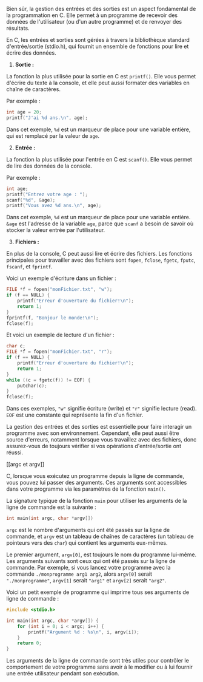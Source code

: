 Bien sûr, la gestion des entrées et des sorties est un aspect fondamental de la programmation en C. Elle permet à un programme de recevoir des données de l'utilisateur (ou d'un autre programme) et de renvoyer des résultats. 

En C, les entrées et sorties sont gérées à travers la bibliothèque standard d'entrée/sortie (stdio.h), qui fournit un ensemble de fonctions pour lire et écrire des données.

1. **Sortie :**

La fonction la plus utilisée pour la sortie en C est `printf()`. Elle vous permet d'écrire du texte à la console, et elle peut aussi formater des variables en chaîne de caractères.

Par exemple :
```c
int age = 20;
printf("J'ai %d ans.\n", age);
```
Dans cet exemple, `%d` est un marqueur de place pour une variable entière, qui est remplacé par la valeur de `age`.

2. **Entrée :**

La fonction la plus utilisée pour l'entrée en C est `scanf()`. Elle vous permet de lire des données de la console.

Par exemple :
```c
int age;
printf("Entrez votre age : ");
scanf("%d", &age);
printf("Vous avez %d ans.\n", age);
```
Dans cet exemple, `%d` est un marqueur de place pour une variable entière. `&age` est l'adresse de la variable `age`, parce que `scanf` a besoin de savoir où stocker la valeur entrée par l'utilisateur.

3. **Fichiers :**

En plus de la console, C peut aussi lire et écrire des fichiers. Les fonctions principales pour travailler avec des fichiers sont `fopen`, `fclose`, `fgetc`, `fputc`, `fscanf`, et `fprintf`.

Voici un exemple d'écriture dans un fichier :
```c
FILE *f = fopen("monFichier.txt", "w");
if (f == NULL) {
    printf("Erreur d'ouverture du fichier!\n");
    return 1;
}
fprintf(f, "Bonjour le monde!\n");
fclose(f);
```
Et voici un exemple de lecture d'un fichier :
```c
char c;
FILE *f = fopen("monFichier.txt", "r");
if (f == NULL) {
    printf("Erreur d'ouverture du fichier!\n");
    return 1;
}
while ((c = fgetc(f)) != EOF) {
    putchar(c);
}
fclose(f);
```
Dans ces exemples, `"w"` signifie écriture (write) et `"r"` signifie lecture (read). `EOF` est une constante qui représente la fin d'un fichier.

La gestion des entrées et des sorties est essentielle pour faire interagir un programme avec son environnement. Cependant, elle peut aussi être source d'erreurs, notamment lorsque vous travaillez avec des fichiers, donc assurez-vous de toujours vérifier si vos opérations d'entrée/sortie ont réussi.


[[argc et argv]]

C, lorsque vous exécutez un programme depuis la ligne de commande, vous pouvez lui passer des arguments. Ces arguments sont accessibles dans votre programme via les paramètres de la fonction `main()`.

La signature typique de la fonction `main` pour utiliser les arguments de la ligne de commande est la suivante :

```c
int main(int argc, char *argv[])
```

`argc` est le nombre d'arguments qui ont été passés sur la ligne de commande, et `argv` est un tableau de chaînes de caractères (un tableau de pointeurs vers des `char`) qui contient les arguments eux-mêmes.

Le premier argument, `argv[0]`, est toujours le nom du programme lui-même. Les arguments suivants sont ceux qui ont été passés sur la ligne de commande. Par exemple, si vous lancez votre programme avec la commande `./monprogramme arg1 arg2`, alors `argv[0]` serait `"./monprogramme"`, `argv[1]` serait `"arg1"` et `argv[2]` serait `"arg2"`.

Voici un petit exemple de programme qui imprime tous ses arguments de ligne de commande :

```c
#include <stdio.h>

int main(int argc, char *argv[]) {
    for (int i = 0; i < argc; i++) {
        printf("Argument %d : %s\n", i, argv[i]);
    }
    return 0;
}
```

Les arguments de la ligne de commande sont très utiles pour contrôler le comportement de votre programme sans avoir à le modifier ou à lui fournir une entrée utilisateur pendant son exécution.
